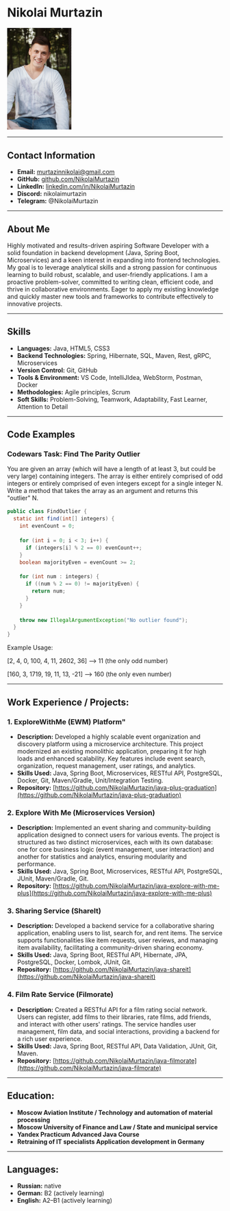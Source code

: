 # Nikolai Murtazin

<img src="img/NikolaiMurtazin.jpg" width="150" alt="Nikolai Murtazin">

---

## Contact Information

* **Email:** murtazinnikolai@gmail.com
* **GitHub:** [github.com/NikolaiMurtazin](https://github.com/NikolaiMurtazin)
* **LinkedIn:** [linkedin.com/in/NikolaiMurtazin](https://www.linkedin.com/in/nikolai-murtazin)
* **Discord:** nikolaimurtazin
* **Telegram:** @NikolaiMurtazin

---

## About Me

Highly motivated and results-driven aspiring Software Developer with a solid foundation in backend development 
(Java, Spring Boot, Microservices) and a keen interest in expanding into frontend technologies. My goal is to leverage 
analytical skills and a strong passion for continuous learning to build robust, scalable, and user-friendly applications. 
I am a proactive problem-solver, committed to writing clean, efficient code, and thrive in collaborative environments. 
Eager to apply my existing knowledge and quickly master new tools and frameworks to contribute effectively to innovative 
projects.

---

## Skills

* **Languages:** Java, HTML5, CSS3
* **Backend Technologies:** Spring, Hibernate, SQL, Maven, Rest, gRPC, Microservices
* **Version Control:** Git, GitHub
* **Tools & Environment:** VS Code, IntelliJIdea, WebStorm, Postman, Docker
* **Methodologies:** Agile principles, Scrum
* **Soft Skills:** Problem-Solving, Teamwork, Adaptability, Fast Learner, Attention to Detail

---

## Code Examples

### Codewars Task: Find The Parity Outlier

You are given an array (which will have a length of at least 3, but could be very large) containing integers. 
The array is either entirely comprised of odd integers or entirely comprised of even integers except for a single 
integer N. Write a method that takes the array as an argument and returns this "outlier" N.

```java
public class FindOutlier {
  static int find(int[] integers) {
    int evenCount = 0;
    
    for (int i = 0; i < 3; i++) {
      if (integers[i] % 2 == 0) evenCount++;
    }
    boolean majorityEven = evenCount >= 2;

    for (int num : integers) {
      if ((num % 2 == 0) != majorityEven) {
        return num;
      }
    }
    
    throw new IllegalArgumentException("No outlier found");
  }
}
```
Example Usage:

[2, 4, 0, 100, 4, 11, 2602, 36] --> 11 (the only odd number)

[160, 3, 1719, 19, 11, 13, -21] --> 160 (the only even number)

---

## Work Experience / Projects:

### 1. ExploreWithMe (EWM) Platform"

* **Description:** Developed a highly scalable event organization and discovery platform using a microservice architecture. This project modernized an existing monolithic application, preparing it for high loads and enhanced scalability. Key features include event search, organization, request management, user ratings, and analytics.
* **Skills Used:** Java, Spring Boot, Microservices, RESTful API, PostgreSQL, Docker, Git, Maven/Gradle, Unit/Integration Testing.
* **Repository:** [https://github.com/NikolaiMurtazin/java-plus-graduation](https://github.com/NikolaiMurtazin/java-plus-graduation)

### 2. Explore With Me (Microservices Version)

* **Description:** Implemented an event sharing and community-building application designed to connect users for various events. The project is structured as two distinct microservices, each with its own database: one for core business logic (event management, user interaction) and another for statistics and analytics, ensuring modularity and performance.
* **Skills Used:** Java, Spring Boot, Microservices, RESTful API, PostgreSQL, JUnit, Maven/Gradle, Git.
* **Repository:** [https://github.com/NikolaiMurtazin/java-explore-with-me-plus](https://github.com/NikolaiMurtazin/java-explore-with-me-plus)

### 3. Sharing Service (ShareIt)

* **Description:** Developed a backend service for a collaborative sharing application, enabling users to list, search for, and rent items. The service supports functionalities like item requests, user reviews, and managing item availability, facilitating a community-driven sharing economy.
* **Skills Used:** Java, Spring Boot, RESTful API, Hibernate, JPA, PostgreSQL, Docker, Lombok, JUnit, Git.
* **Repository:** [https://github.com/NikolaiMurtazin/java-shareit](https://github.com/NikolaiMurtazin/java-shareit)

### 4. Film Rate Service (Filmorate)

* **Description:** Created a RESTful API for a film rating social network. Users can register, add films to their libraries, rate films, add friends, and interact with other users' ratings. The service handles user management, film data, and social interactions, providing a backend for a rich user experience.
* **Skills Used:** Java, Spring Boot, RESTful API, Data Validation, JUnit, Git, Maven.
* **Repository:** [https://github.com/NikolaiMurtazin/java-filmorate](https://github.com/NikolaiMurtazin/java-filmorate)

---

## Education:

* **Moscow Aviation Institute / Technology and automation of material processing**
* **Moscow University of Finance and Law / State and municipal service**
* **Yandex Practicum Advanced Java Course**
* **Retraining of IT specialists Application development in Germany**

---

## Languages:

* **Russian:** native
* **German:** B2 (actively learning)
* **English:** A2–B1 (actively learning)
